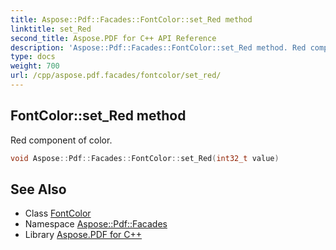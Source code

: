 ```yaml
---
title: Aspose::Pdf::Facades::FontColor::set_Red method
linktitle: set_Red
second_title: Aspose.PDF for C++ API Reference
description: 'Aspose::Pdf::Facades::FontColor::set_Red method. Red component of color in C++.'
type: docs
weight: 700
url: /cpp/aspose.pdf.facades/fontcolor/set_red/
---
```

## FontColor::set_Red method


Red component of color.

```cpp
void Aspose::Pdf::Facades::FontColor::set_Red(int32_t value)
```

## See Also

* Class [FontColor](../)
* Namespace [Aspose::Pdf::Facades](../../)
* Library [Aspose.PDF for C++](../../../)
